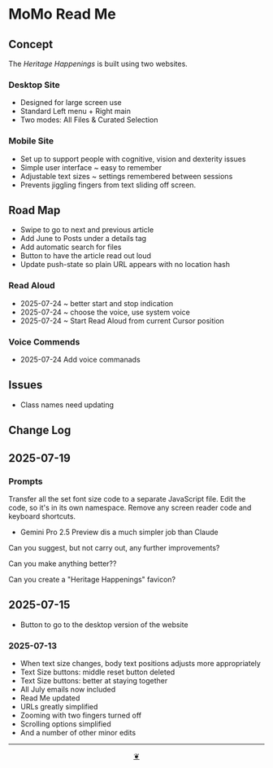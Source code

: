 # MoMo Read Me

## Concept

The _Heritage Happenings_ is built using two websites.

### Desktop Site

* Designed for large screen use
* Standard Left menu + Right main
* Two modes: All Files & Curated Selection

### Mobile Site

* Set up to support people with cognitive, vision and dexterity issues
* Simple user interface ~ easy to remember
* Adjustable text sizes ~ settings remembered between sessions
* Prevents jiggling fingers from text sliding off screen.

## Road Map

* Swipe to go to next and previous article
* Add June to Posts under a details tag
* Add automatic search for files
* Button to have the article read out loud
* Update push-state so plain URL appears with no location hash

### Read Aloud

* 2025-07-24 ~ better start and stop indication
* 2025-07-24 ~ choose the voice, use system voice
* 2025-07-24 ~ Start Read Aloud from current Cursor position

### Voice Commends

* 2025-07-24 Add voice commanads


## Issues

* Class names need updating

## Change Log


## 2025-07-19

### Prompts

Transfer all the set font size code to a separate JavaScript file. Edit the code, so it's in its own namespace. Remove any screen reader code and keyboard shortcuts.

* Gemini Pro 2.5 Preview dis a much simpler job than Claude

Can you suggest, but not carry out, any further improvements?

Can you make anything better??

Can you create a "Heritage Happenings" favicon?

## 2025-07-15

* Button to go to the desktop version of the website

### 2025-07-13

* When text size changes, body text positions adjusts more appropriately
* Text Size buttons: middle reset button deleted
* Text Size buttons: better at staying together
* All July emails now included
* Read Me updated
* URLs greatly simplified
* Zooming with two fingers turned off
* Scrolling options simplified
* And a number of other minor edits

***

<center title="Hello! Click me to go up to the top"><a class="aDingbat" href="javascript:window.scrollTo(0,0);"> ❦ </a></center>
